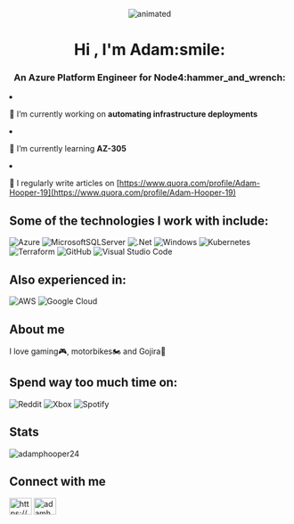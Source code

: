 <p align="center">
  <img src="https://media.giphy.com/media/citBl9yPwnUOs/giphy.gif" alt="animated" />
</p>

<h1 align="center">Hi , I'm Adam:smile:</h1>
<h3 align="center">An Azure Platform Engineer for Node4:hammer_and_wrench:</h3
  
- 🔭 I’m currently working on **automating infrastructure deployments**

- 🌱 I’m currently learning **AZ-305**

- 📝 I regularly write articles on [https://www.quora.com/profile/Adam-Hooper-19](https://www.quora.com/profile/Adam-Hooper-19)


## Some of the technologies I work with include:
![Azure](https://img.shields.io/badge/azure-%230072C6.svg?style=for-the-badge&logo=microsoftazure&logoColor=white)
![MicrosoftSQLServer](https://img.shields.io/badge/Microsoft%20SQL%20Sever-CC2927?style=for-the-badge&logo=microsoft%20sql%20server&logoColor=white)
![.Net](https://img.shields.io/badge/.NET-5C2D91?style=for-the-badge&logo=.net&logoColor=white)
![Windows](https://img.shields.io/badge/Windows-0078D6?style=for-the-badge&logo=windows&logoColor=white)
![Kubernetes](https://img.shields.io/badge/kubernetes-%23326ce5.svg?style=for-the-badge&logo=kubernetes&logoColor=white)
![Terraform](https://img.shields.io/badge/terraform-%235835CC.svg?style=for-the-badge&logo=terraform&logoColor=white)
![GitHub](https://img.shields.io/badge/github-%23121011.svg?style=for-the-badge&logo=github&logoColor=white)
![Visual Studio Code](https://img.shields.io/badge/Visual%20Studio%20Code-0078d7.svg?style=for-the-badge&logo=visual-studio-code&logoColor=white)

## Also experienced in:
![AWS](https://img.shields.io/badge/AWS-%23FF9900.svg?style=for-the-badge&logo=amazon-aws&logoColor=white)
![Google Cloud](https://img.shields.io/badge/GoogleCloud-%234285F4.svg?style=for-the-badge&logo=google-cloud&logoColor=white)

## About me
I love gaming:video_game:, motorbikes:motorcycle: and Gojira:guitar:

## Spend way too much time on:
![Reddit](https://img.shields.io/badge/Reddit-%23FF4500.svg?style=for-the-badge&logo=Reddit&logoColor=white)
![Xbox](https://img.shields.io/badge/xbox-%23107C10.svg?style=for-the-badge&logo=xbox&logoColor=white)
![Spotify](https://img.shields.io/badge/Spotify-1ED760?style=for-the-badge&logo=spotify&logoColor=white)

## Stats

<p><img align="center" src="https://github-readme-streak-stats.herokuapp.com/?user=adamphooper24&" alt="adamphooper24" /></p>

## Connect with me

<a href="https://www.linkedin.com/in/adam-hooper-b83229108/" target="blank"><img align="center" src="https://raw.githubusercontent.com/rahuldkjain/github-profile-readme-generator/master/src/images/icons/Social/linked-in-alt.svg" alt="https://www.linkedin.com/in/adam-hooper-b83229108/" height="30" width="40" /></a>
<a href="https://instagram.com/adamhooper" target="blank"><img align="center" src="https://raw.githubusercontent.com/rahuldkjain/github-profile-readme-generator/master/src/images/icons/Social/instagram.svg" alt="adamhooper" height="30" width="40" /></a>

